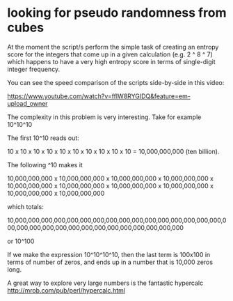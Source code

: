 # looking for pseudo randomness from cubes 

At the moment the script/s perform the simple task of creating an entropy score for the integers that come up in a given calculation (e.g. 2 ^ 8 ^ 7) which happens to have a very high entropy score in terms of single-digit integer frequency.

You can see the speed comparison of the scripts side-by-side in this video:

https://www.youtube.com/watch?v=ffIW8RYGIDQ&feature=em-upload_owner

The complexity in this problem is very interesting. Take for example 10^10^10

The first 10^10 reads out: 

10 x 10 x 10 x 10 x 10 x 10 x 10 x 10 x 10 x 10 = 10,000,000,000 (ten billion). 

The following ^10 makes it

10,000,000,000 x 10,000,000,000 x 10,000,000,000 x 10,000,000,000 x 10,000,000,000 x 10,000,000,000 x 10,000,000,000 x 10,000,000,000 x 10,000,000,000 x 10,000,000,000

which totals: 

10,000,000,000,000,000,000,000,000,000,000,000,000,000,000,000,000,000,000,000,000,000,000,000,000,000,000,000,000,000,000

or 10^100

If we make the expression 10^10^10^10, then the last term is 100x100 in terms of number of zeros, and ends up in a number that is 10,000 zeros long. 

A great way to explore very large numbers is the fantastic hypercalc http://mrob.com/pub/perl/hypercalc.html
